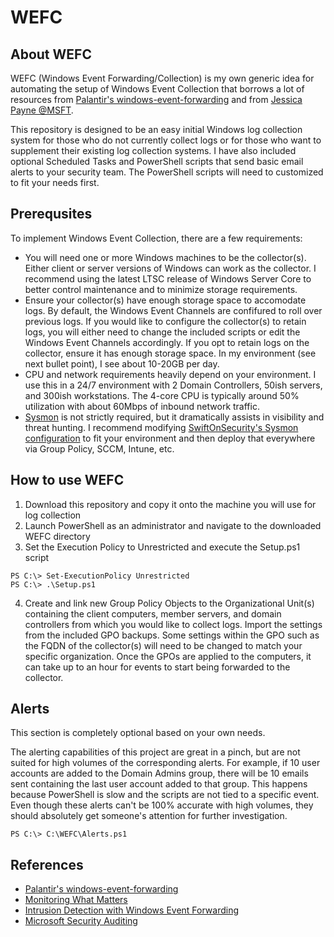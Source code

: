 # WEFC
## About WEFC
WEFC (Windows Event Forwarding/Collection) is my own generic idea for automating the setup of Windows Event Collection that borrows a lot of resources from [Palantir's windows-event-forwarding](https://github.com/palantir/windows-event-forwarding) and from [Jessica Payne @MSFT](https://docs.microsoft.com/en-us/archive/blogs/jepayne/monitoring-what-matters-windows-event-forwarding-for-everyone-even-if-you-already-have-a-siem). 

This repository is designed to be an easy initial Windows log collection system for those who do not currently collect logs or for those who want to supplement their existing log collection systems. I have also included optional Scheduled Tasks and PowerShell scripts that send basic email alerts to your security team. The PowerShell scripts will need to customized to fit your needs first.

## Prerequsites
To implement Windows Event Collection, there are a few requirements:
- You will need one or more Windows machines to be the collector(s). Either client or server versions of Windows can work as the collector. I recommend using the latest LTSC release of Windows Server Core to better control maintenance and to minimize storage requirements.
- Ensure your collector(s) have enough storage space to accomodate logs. By default, the Windows Event Channels are confifured to roll over previous logs. If you would like to configure the collector(s) to retain logs, you will either need to change the included scripts or edit the Windows Event Channels accordingly. If you opt to retain logs on the collector, ensure it has enough storage space. In my environment (see next bullet point), I see about 10-20GB per day.
- CPU and network requirements heavily depend on your environment. I use this in a 24/7 environment with 2 Domain Controllers, 50ish servers, and 300ish workstations. The 4-core CPU is typically around 50% utilization with about 60Mbps of inbound network traffic.
- [Sysmon](https://docs.microsoft.com/en-us/sysinternals/downloads/sysmon#:~:text=System%20Monitor%20(Sysmon)%20is%20a,changes%20to%20file%20creation%20time.) is not strictly required, but it dramatically assists in visibility and threat hunting. I recommend modifying [SwiftOnSecurity's Sysmon configuration](https://github.com/SwiftOnSecurity/sysmon-config) to fit your environment and then deploy that everywhere via Group Policy, SCCM, Intune, etc.

## How to use WEFC
1. Download this repository and copy it onto the machine you will use for log collection
2. Launch PowerShell as an administrator and navigate to the downloaded WEFC directory
3. Set the Execution Policy to Unrestricted and execute the Setup.ps1 script
```
PS C:\> Set-ExecutionPolicy Unrestricted
PS C:\> .\Setup.ps1
```
4. Create and link new Group Policy Objects to the Organizational Unit(s) containing the client computers, member servers, and domain controllers from which you would like to collect logs. Import the settings from the included GPO backups. Some settings within the GPO such as the FQDN of the collector(s) will need to be changed to match your specific organization. Once the GPOs are applied to the computers, it can take up to an hour for events to start being forwarded to the collector.

## Alerts
This section is completely optional based on your own needs.

The alerting capabilities of this project are great in a pinch, but are not suited for high volumes of the corresponding alerts. For example, if 10 user accounts are added to the Domain Admins group, there will be 10 emails sent containing the last user account added to that group. This happens because PowerShell is slow and the scripts are not tied to a specific event. Even though these alerts can't be 100% accurate with high volumes, they should absolutely get someone's attention for further investigation.

```
PS C:\> C:\WEFC\Alerts.ps1
```

## References
* [Palantir's windows-event-forwarding](https://github.com/palantir/windows-event-forwarding)
* [Monitoring What Matters](https://docs.microsoft.com/en-us/archive/blogs/jepayne/monitoring-what-matters-windows-event-forwarding-for-everyone-even-if-you-already-have-a-siem)
* [Intrusion Detection with Windows Event Forwarding](https://docs.microsoft.com/en-us/windows/security/threat-protection/use-windows-event-forwarding-to-assist-in-intrusion-detection)
* [Microsoft Security Auditing](https://docs.microsoft.com/en-us/windows/security/threat-protection/auditing/security-auditing-overview)